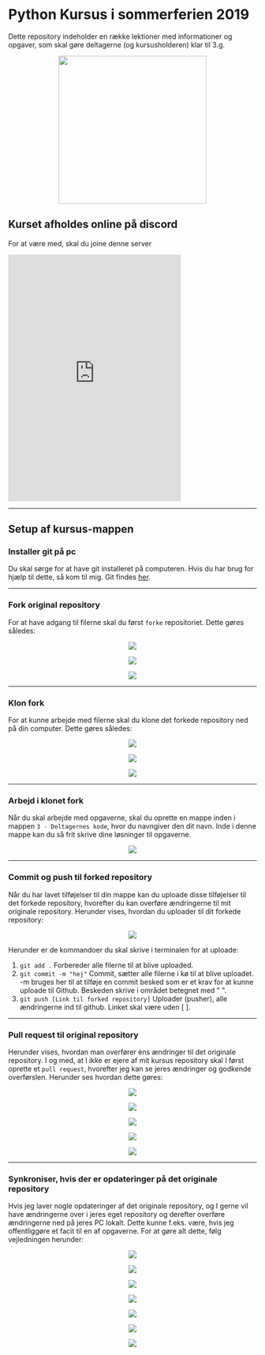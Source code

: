# Python Kursus i sommerferien 2019

Dette repository indeholder en række lektioner med informationer og opgaver, som skal gøre deltagerne (og kursusholderen) klar til 3.g.

<p align="center">
  <img width="300" height="300" src="https://i.imgur.com/vvGEGqu.jpg">
</p>

## Kurset afholdes online på discord
For at være med, skal du joine denne server

<iframe src="https://discordapp.com/widget?id=599558169374621726&theme=dark" width="350" height="500" allowtransparency="true" frameborder="0"></iframe>


---
## Setup af kursus-mappen
### Installer git på pc
Du skal sørge for at have git installeret på computeren. Hvis du har brug for hjælp til dette, så kom til mig.
Git findes <a href="https://git-scm.com/"> her</a>.

---
### Fork original repository
For at have adgang til filerne skal du først `forke` repositoriet. Dette gøres således:

<p align="center">
  <img src="https://i.imgur.com/PK3RE35.png">
</p>
<p align="center">
  <img src="https://i.imgur.com/C2H4uxM.png">
</p>
<p align="center">
  <img src="https://i.imgur.com/9Ue0uJk.png">
</p>

---
### Klon fork
For at kunne arbejde med filerne skal du klone det forkede repository ned på din computer. Dette gøres således:
<p align="center">
  <img src="https://i.imgur.com/oNRXfV8.png">
</p>
<p align="center">
  <img src="https://i.imgur.com/F2RrA82.png">
</p>
<p align="center">
  <img src="https://i.imgur.com/vJHtDzW.png">
</p>

---
### Arbejd i klonet fork
Når du skal arbejde med opgaverne, skal du oprette en mappe inden i mappen `3 - Deltagernes kode`, hvor du navngiver den dit navn. Inde i denne mappe kan du så frit skrive dine løsninger til opgaverne.
<p align="center">
  <img src="https://i.imgur.com/kG9NLz8.gif">
</p>

---
### Commit og push til forked repository
Når du har lavet tilføjelser til din mappe kan du uploade disse tilføjelser til det forkede repository, hvorefter du kan overføre ændringerne til mit originale repository. Herunder vises, hvordan du uploader til dit forkede repository:
<p align="center">
  <img src="https://i.imgur.com/Yyu4wdr.gif">
</p>

Herunder er de kommandoer du skal skrive i terminalen for at uploade:
1. `git add .` Forbereder alle filerne til at blive uploaded.
2. `git commit -m "hej"` Commit, sætter alle filerne i kø til at blive uploadet. -m bruges her til at tilføje en commit besked som er et krav for at kunne uploade til Github. Beskeden skrive i området betegnet med " ".
3. `git push [Link til forked repository]` Uploader (pusher), alle ændringerne ind til github. Linket skal være uden [ ].

---
### Pull request til original repository
Herunder vises, hvordan man overfører éns ændringer til det originale repository. I og med, at I ikke er ejere af mit kursus repository skal I først oprette et `pull request`, hvorefter jeg kan se jeres ændringer og godkende overførslen. Herunder ses hvordan dette gøres:
<p align="center">
  <img src="https://i.imgur.com/vUoW2wr.png">
</p>
<p align="center">
  <img src="https://i.imgur.com/RP6KyGG.png">
</p>
<p align="center">
  <img src="https://i.imgur.com/DoaiwiB.png">
</p>
<p align="center">
  <img src="https://i.imgur.com/NaiLBi1.png">
</p>
<p align="center">
  <img src="https://i.imgur.com/UhkgpJC.gif">
</p>

---
### Synkroniser, hvis der er opdateringer på det originale repository
Hvis jeg laver nogle opdateringer af det originale repository, og I gerne vil have ændringerne over i jeres eget repository og derefter overføre ændringerne ned på jeres PC lokalt. Dette kunne f.eks. være, hvis jeg offentliggøre et facit til en af opgaverne.
For at gøre alt dette, følg vejledningen herunder:
<p align="center">
  <img src="https://i.imgur.com/oNyRuIQ.png">
</p>
<p align="center">
  <img src="https://i.imgur.com/4s1j6nK.png">
</p>
<p align="center">
  <img src="https://i.imgur.com/5XfRz75.png">
</p>
<p align="center">
  <img src="https://i.imgur.com/dFAqZTP.gif">
</p>
<p align="center">
  <img src="https://i.imgur.com/6qhkhaj.png">
</p>
<p align="center">
  <img src="https://i.imgur.com/7F68sNw.png">
</p>
<p align="center">
  <img src="https://i.imgur.com/6vU1GJg.gif">
</p>
